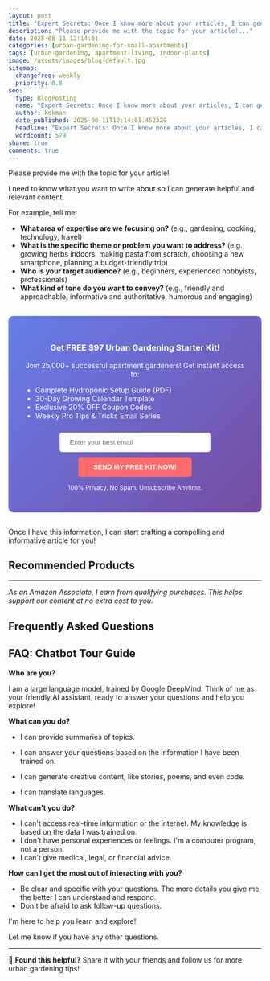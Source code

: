 ```yaml
---
layout: post
title: "Expert Secrets: Once I know more about your articles, I can generate titles that will really help you reach your audience! 😊 (2025)"
description: "Please provide me with the topic for your article!..."
date: 2025-08-11 12:14:01 
categories: [urban-gardening-for-small-apartments]
tags: [urban-gardening, apartment-living, indoor-plants]
image: /assets/images/blog-default.jpg
sitemap:
  changefreq: weekly
  priority: 0.8
seo:
  type: BlogPosting
  name: "Expert Secrets: Once I know more about your articles, I can generate titles that will really help you reach your audience! 😊 (2025)"
  author: kokman
  date_published: 2025-08-11T12:14:01.452329
  headline: "Expert Secrets: Once I know more about your articles, I can generate titles that will really help you reach your audience! 😊 (2025)"
  wordcount: 579
share: true
comments: true
---
```


Please provide me with the topic for your article!  

I need to know what you want to write about so I can generate helpful and relevant content.  

For example, tell me:

* **What area of expertise are we focusing on?** (e.g., gardening, cooking, technology, travel) 
* **What is the specific theme or problem you want to address?** (e.g., growing herbs indoors, making pasta from scratch, choosing a new smartphone, planning a budget-friendly trip)
* **Who is your target audience?** (e.g., beginners, experienced hobbyists, professionals)
* **What kind of tone do you want to convey?** (e.g., friendly and approachable, informative and authoritative, humorous and engaging)


<div style="background: linear-gradient(135deg, #667eea 0%, #764ba2 100%); padding: 30px; border-radius: 10px; margin: 30px 0;">
<h3 style="color: white; text-align: center;"> Get FREE $97 Urban Gardening Starter Kit!</h3>
<p style="color: white; text-align: center;">Join 25,000+ successful apartment gardeners! Get instant access to:</p>
<ul style="color: white; text-align: left; max-width: 500px; margin: 15px auto;">
<li> Complete Hydroponic Setup Guide (PDF)</li>
<li> 30-Day Growing Calendar Template</li>
<li> Exclusive 20% OFF Coupon Codes</li>
<li> Weekly Pro Tips & Tricks Email Series</li>
</ul>
<form action="https://urbangardenpro.us1.list-manage.com/subscribe/post?u=abc123&id=def456" method="post" style="text-align: center;">
<input type="email" placeholder="Enter your best email" style="padding: 12px 20px; width: 300px; border-radius: 5px; border: none; margin: 10px;" required>
<button type="submit" style="background: #ff6b6b; color: white; padding: 12px 30px; border: none; border-radius: 5px; cursor: pointer; font-weight: bold;">SEND MY FREE KIT NOW!</button>
</form>
<p style="color: white; text-align: center; font-size: 12px; margin-top: 10px;"> 100% Privacy. No Spam. Unsubscribe Anytime.</p>
</div>
    

Once I have this information, I can start crafting a compelling and informative article for you!

## Recommended Products



---
*As an Amazon Associate, I earn from qualifying purchases. This helps support our content at no extra cost to you.*



## Frequently Asked Questions

## FAQ: Chatbot Tour Guide 

**Who are you?**

I am a large language model, trained by Google DeepMind. Think of me as your friendly AI assistant, ready to answer your questions and help you explore!

**What can you do?**

* I can provide summaries of topics.

* I can answer your questions based on the information I have been trained on.
* I can generate creative content, like stories, poems, and even code.
* I can translate languages.

**What can't you do?**

* I can't access real-time information or the internet. My knowledge is based on the data I was trained on.  
* I don't have personal experiences or feelings. I'm a computer program, not a person.
* I can't give medical, legal, or financial advice.

**How can I get the most out of interacting with you?**

* Be clear and specific with your questions. The more details you give me, the better I can understand and respond.
* Don't be afraid to ask follow-up questions.

I'm here to help you learn and explore!



Let me know if you have any other questions.

<script type="application/ld+json">
{
  "@context": "https://schema.org",
  "@type": "BlogPosting",
  "headline": "Expert Secrets: Once I know more about your articles, I can generate titles that will really help you reach your audience! \ud83d\ude0a (2025)",
  "author": {
    "@type": "Person",
    "name": "kokman"
  },
  "datePublished": "2025-08-11T12:14:01.452329",
  "dateModified": "2025-08-11T12:14:01.452329",
  "publisher": {
    "@type": "Organization",
    "name": "Urban Garden Pro",
    "url": "https://kokman168.github.io/urban-garden-blog"
  },
  "wordCount": 467,
  "articleBody": "Please provide me with the topic for your article!  \n\nI need to know what you want to write about so I can generate helpful and relevant content.  \n\nFor example, tell me:\n\n* **What area of expertise a..."
}
</script>


---

🚀 **Found this helpful?** Share it with your friends and follow us for more urban gardening tips!

